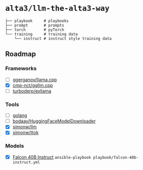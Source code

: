 # `alta3/llm-the-alta3-way`

```
├── playbook     # playbooks
├── prompt       # prompts
├── torch        # pyTorch
└── training     # training data
    └── instruct # instruct style training data
```

## Roadmap

### Frameworks

- [ ] [ggerganov/llama.cpp](https://github.com/ggerganov/llama.cpp)
- [x] [cmp-nct/ggllm.cpp](https://github.com/cmp-nct/ggllm.cpp)
- [ ] [turboderp/exllama](https://github.com/turboderp/exllama)

### Tools

- [ ] [golang]()
- [ ] [bodaay/HuggingFaceModelDownloader]()
- [x] [simonw/llm](https://github.com/simonw/llm) 
- [x] [simonw/ttok](https://github.com/simonw/ttok) 

### Models

- [x] [Falcon 40B Instruct](https://huggingface.co/TheBloke/falcon-40b-instruct-GGML) `ansible-playbook playbook/falcon-40b-instruct.yml`
